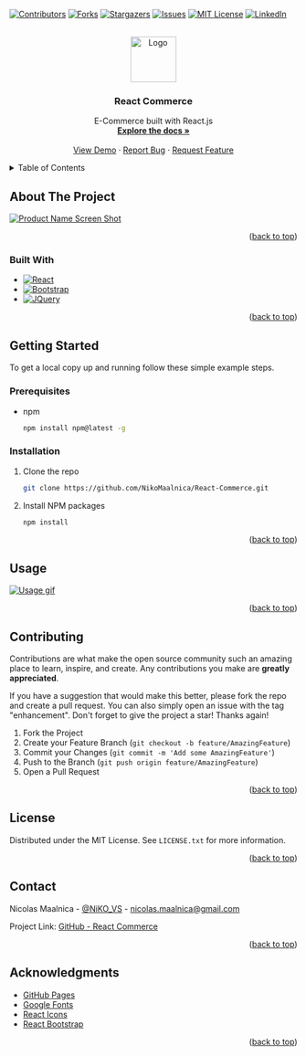 <a name="readme-top"></a>


<!-- PROJECT SHIELDS -->
[![Contributors][contributors-shield]][contributors-url]
[![Forks][forks-shield]][forks-url]
[![Stargazers][stars-shield]][stars-url]
[![Issues][issues-shield]][issues-url]
[![MIT License][license-shield]][license-url]
[![LinkedIn][linkedin-shield]][linkedin-url]



<!-- PROJECT LOGO -->
<br />
<div align="center">
  <a href="https://github.com/NikoMaalnica/React-Commerce">
    <img src="https://www.imagensempng.com.br/wp-content/uploads/2021/08/05-8.png" alt="Logo" width="80" height="80">
  </a>

<h3 align="center">React Commerce</h3>

  <p align="center">
    E-Commerce built with React.js
    <br />
    <a href="https://github.com/NikoMaalnica/React-Commerce"><strong>Explore the docs »</strong></a>
    <br />
    <br />
    <a href="https://github.com/NikoMaalnica/React-Commerce">View Demo</a>
    ·
    <a href="https://github.com/NikoMaalnica/React-Commerce/issues">Report Bug</a>
    ·
    <a href="https://github.com/NikoMaalnica/React-Commerce/issues">Request Feature</a>
  </p>
</div>



<!-- TABLE OF CONTENTS -->
<details>
  <summary>Table of Contents</summary>
  <ol>
    <li>
      <a href="#about-the-project">About The Project</a>
      <ul>
        <li><a href="#built-with">Built With</a></li>
      </ul>
    </li>
    <li>
      <a href="#getting-started">Getting Started</a>
      <ul>
        <li><a href="#prerequisites">Prerequisites</a></li>
        <li><a href="#installation">Installation</a></li>
      </ul>
    </li>
    <li><a href="#usage">Usage</a></li>
    <li><a href="#roadmap">Roadmap</a></li>
    <li><a href="#contributing">Contributing</a></li>
    <li><a href="#license">License</a></li>
    <li><a href="#contact">Contact</a></li>
    <li><a href="#acknowledgments">Acknowledgments</a></li>
  </ol>
</details>



<!-- ABOUT THE PROJECT -->
## About The Project

[![Product Name Screen Shot][product-screenshot]](https://github.com/NikoMaalnica/React-Commerce/)



<p align="right">(<a href="#readme-top">back to top</a>)</p>



### Built With

* [![React][React.js]][React-url]
* [![Bootstrap][Bootstrap.com]][Bootstrap-url]
* [![JQuery][JQuery.com]][JQuery-url]

<p align="right">(<a href="#readme-top">back to top</a>)</p>



<!-- GETTING STARTED -->
## Getting Started

To get a local copy up and running follow these simple example steps.

### Prerequisites

* npm
  ```sh
  npm install npm@latest -g
  ```

### Installation

1. Clone the repo
   ```sh
   git clone https://github.com/NikoMaalnica/React-Commerce.git
   ```
2. Install NPM packages
   ```sh
   npm install
   ```

<p align="right">(<a href="#readme-top">back to top</a>)</p>



<!-- USAGE EXAMPLES -->
## Usage


[![Usage gif][product-gif]](https://github.com/NikoMaalnica/React-Commerce/)


<p align="right">(<a href="#readme-top">back to top</a>)</p>


<!-- CONTRIBUTING -->
## Contributing

Contributions are what make the open source community such an amazing place to learn, inspire, and create. Any contributions you make are **greatly appreciated**.

If you have a suggestion that would make this better, please fork the repo and create a pull request. You can also simply open an issue with the tag "enhancement".
Don't forget to give the project a star! Thanks again!

1. Fork the Project
2. Create your Feature Branch (`git checkout -b feature/AmazingFeature`)
3. Commit your Changes (`git commit -m 'Add some AmazingFeature'`)
4. Push to the Branch (`git push origin feature/AmazingFeature`)
5. Open a Pull Request

<p align="right">(<a href="#readme-top">back to top</a>)</p>



<!-- LICENSE -->
## License

Distributed under the MIT License. See `LICENSE.txt` for more information.

<p align="right">(<a href="#readme-top">back to top</a>)</p>



<!-- CONTACT -->
## Contact

Nicolas Maalnica - [@NiKO_VS](https://twitter.com/NiKO_VS) - nicolas.maalnica@gmail.com

Project Link: [GitHub - React Commerce](https://github.com/NikoMaalnica/React-Commerce)

<p align="right">(<a href="#readme-top">back to top</a>)</p>



<!-- ACKNOWLEDGMENTS -->
## Acknowledgments

* [GitHub Pages](https://pages.github.com)
* [Google Fonts](https://fontawesome.com)
* [React Icons](https://react-icons.github.io/react-icons/search)
* [React Bootstrap](https://react-bootstrap.github.io)

<p align="right">(<a href="#readme-top">back to top</a>)</p>



<!-- MARKDOWN LINKS & IMAGES -->
<!-- https://www.markdownguide.org/basic-syntax/#reference-style-links -->
[contributors-shield]: https://img.shields.io/github/contributors/NikoMaalnica/React-Commerce.svg?style=for-the-badge
[contributors-url]: https://github.com/NikoMaalnica/React-Commerce/graphs/contributors
[forks-shield]: https://img.shields.io/github/forks/NikoMaalnica/React-Commerce.svg?style=for-the-badge
[forks-url]: https://github.com/NikoMaalnica/React-Commerce/network/members
[stars-shield]: https://img.shields.io/github/stars/NikoMaalnica/React-Commerce.svg?style=for-the-badge
[stars-url]: https://github.com/NikoMaalnica/React-Commerce/stargazers
[issues-shield]: https://img.shields.io/github/issues/NikoMaalnica/React-Commerce.svg?style=for-the-badge
[issues-url]: https://github.com/NikoMaalnica/React-Commerce/issues
[license-shield]: https://img.shields.io/github/license/NikoMaalnica/React-Commerce.svg?style=for-the-badge
[license-url]: https://github.com/NikoMaalnica/React-Commerce/blob/master/LICENSE.txt
[linkedin-shield]: https://img.shields.io/badge/-LinkedIn-black.svg?style=for-the-badge&logo=linkedin&colorB=555
[linkedin-url]: www.linkedin.com/in/NicolasMaalnica
[product-screenshot]: https://i.ibb.co/cXYmP02/screenshotreactcommerce.png
[product-gif]: https://i.ibb.co/Dfq9Pj1/Usage1.gif
[React.js]: https://img.shields.io/badge/React-20232A?style=for-the-badge&logo=react&logoColor=61DAFB
[React-url]: https://reactjs.org/
[Bootstrap.com]: https://img.shields.io/badge/Bootstrap-563D7C?style=for-the-badge&logo=bootstrap&logoColor=white
[Bootstrap-url]: https://getbootstrap.com
[JQuery.com]: https://img.shields.io/badge/jQuery-0769AD?style=for-the-badge&logo=jquery&logoColor=white
[JQuery-url]: https://jquery.com 
